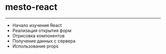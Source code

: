 # mesto-react
----------

* Начало изучения React 
* Реализация открытия форм
* Отрисовка компонентов
* Получение данных с сервера
* Использование props
 